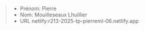 > - Prénom: Pierre
> - Nom: Mouilleseaux Lhuillier
> - URL netlify:r213-2025-tp-pierreml-06.netlify.app